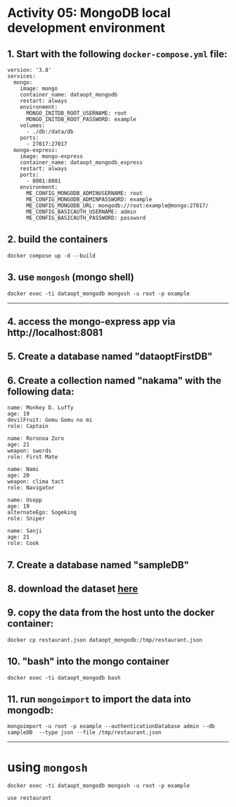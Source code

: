 # Activity 05: MongoDB local development environment

## 1. Start with the following `docker-compose.yml` file:
```
version: '3.8'
services:
  mongo:
    image: mongo
    container_name: dataopt_mongodb
    restart: always
    environment:
      MONGO_INITDB_ROOT_USERNAME: root
      MONGO_INITDB_ROOT_PASSWORD: example
    volumes:
      - ./db:/data/db
    ports:
      - 27017:27017
  mongo-express:
    image: mongo-express
    container_name: dataopt_mongodb_express
    restart: always
    ports:
      - 8081:8081
    environment:
      ME_CONFIG_MONGODB_ADMINUSERNAME: root
      ME_CONFIG_MONGODB_ADMINPASSWORD: example
      ME_CONFIG_MONGODB_URL: mongodb://root:example@mongo:27017/
      ME_CONFIG_BASICAUTH_USERNAME: admin
      ME_CONFIG_BASICAUTH_PASSWORD: password
```

## 2. build the containers
```
docker compose up -d --build
```

## 3. use `mongosh` (mongo shell)
```
docker exec -ti dataopt_mongodb mongosh -u root -p example
```

--- 

## 4. access the mongo-express app via http://localhost:8081

## 5. Create a **database** named "dataoptFirstDB"

## 6. Create a **collection** named "nakama" with the following data:

```
name: Monkey D. Luffy
age: 19
devilFruit: Gomu Gomu no mi
role: Captain

name: Roronoa Zoro
age: 21
weapon: swords
role: First Mate

name: Nami
age: 20
weapon: clima tact
role: Navigator

name: Usopp
age: 19
alternateEgo: Sogeking
role: Sniper

name: Sanji
age: 21
role: Cook
```

## 7. Create a **database** named "sampleDB"
## 8. download the dataset [here](https://github.com/ozlerhakan/mongodb-json-files/blob/master/datasets/restaurant.json)
## 9. copy the data from the host unto the docker container:
```
docker cp restaurant.json dataopt_mongodb:/tmp/restaurant.json
```
## 10. "bash" into the mongo container
```
docker exec -ti dataopt_mongodb bash
```
## 11. run `mongoimport` to import the data into mongodb:
```
mongoimport -u root -p example --authenticationDatabase admin --db sampleDB  --type json --file /tmp/restaurant.json
```

---

# using `mongosh`
```
docker exec -ti dataopt_mongodb mongosh -u root -p example

use restaurant
```
